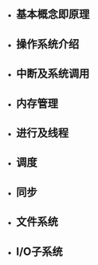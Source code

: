 - ## 基本概念即原理

  

- ## 操作系统介绍

- ## 中断及系统调用

- ## 内存管理

- ## 进行及线程

- ## 调度

- ## 同步

- ## 文件系统

- ## I/O子系统